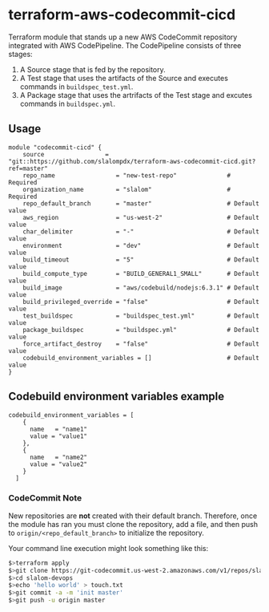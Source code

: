# terraform-aws-codecommit-cicd
Terraform module that stands up a new AWS CodeCommit repository integrated with AWS CodePipeline. The CodePipeline consists of three stages:

1. A Source stage that is fed by the repository.
2. A Test stage that uses the artifacts of the Source and executes commands in `buildspec_test.yml`.
3. A Package stage that uses the artrifacts of the Test stage and excutes commands in `buildspec.yml`.

## Usage
```hcl
module "codecommit-cicd" {
    source                 = "git::https://github.com/slalompdx/terraform-aws-codecommit-cicd.git?ref=master"
    repo_name                 = "new-test-repo"              # Required
    organization_name         = "slalom"                     # Required
    repo_default_branch       = "master"                     # Default value
    aws_region                = "us-west-2"                  # Default value
    char_delimiter            = "-"                          # Default value
    environment               = "dev"                        # Default value
    build_timeout             = "5"                          # Default value
    build_compute_type        = "BUILD_GENERAL1_SMALL"       # Default value
    build_image               = "aws/codebuild/nodejs:6.3.1" # Default value
    build_privileged_override = "false"                      # Default value
    test_buildspec            = "buildspec_test.yml"         # Default value
    package_buildspec         = "buildspec.yml"              # Default value
    force_artifact_destroy    = "false"                      # Default value
    codebuild_environment_variables = []                     # Default value
}
```

## Codebuild environment variables example
```$xslt
codebuild_environment_variables = [
    {
      name   = "name1"
      value = "value1"
    },
    {
      name   = "name2"
      value = "value2"
    }
  ]
```
### CodeCommit Note
New repositories are **not** created with their default branch. Therefore, once the module has ran you must clone the repository, add a file, and then push to `origin/<repo_default_branch>` to initialize the repository.

Your command line execution might look something like this:

```bash
$>terraform apply
$>git clone https://git-codecommit.us-west-2.amazonaws.com/v1/repos/slalom-devops
$>cd slalom-devops
$>echo 'hello world' > touch.txt
$>git commit -a -m 'init master'
$>git push -u origin master
```